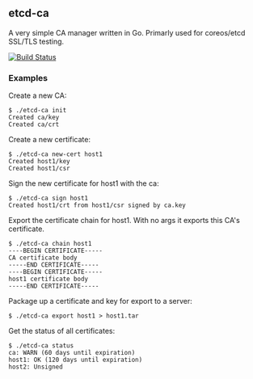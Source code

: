 ## etcd-ca

A very simple CA manager written in Go. Primarly used for coreos/etcd SSL/TLS
testing.

[![Build Status](https://drone.io/github.com/coreos/etcd-ca/status.png)](https://drone.io/github.com/coreos/etcd-ca/latest)

### Examples

Create a new CA:

```
$ ./etcd-ca init
Created ca/key
Created ca/crt
```

Create a new certificate:

```
$ ./etcd-ca new-cert host1
Created host1/key
Created host1/csr
```

Sign the new certificate for host1 with the ca:

```
$ ./etcd-ca sign host1
Created host1/crt from host1/csr signed by ca.key
```

Export the certificate chain for host1. With no args it exports this CA's
certificate.

```
$ ./etcd-ca chain host1
----BEGIN CERTIFICATE-----
CA certificate body
-----END CERTIFICATE-----
----BEGIN CERTIFICATE-----
host1 certificate body
-----END CERTIFICATE-----
```

Package up a certificate and key for export to a server:

```
$ ./etcd-ca export host1 > host1.tar
```

Get the status of all certificates:

```
$ ./etcd-ca status
ca: WARN (60 days until expiration)
host1: OK (120 days until expiration)
host2: Unsigned
```
